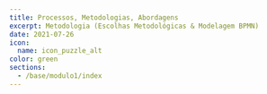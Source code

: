 ```yaml
---
title: Processos, Metodologias, Abordagens
excerpt: Metodologia (Escolhas Metodológicas & Modelagem BPMN)
date: 2021-07-26
icon:
  name: icon_puzzle_alt
color: green
sections:
  - /base/modulo1/index
---
```

